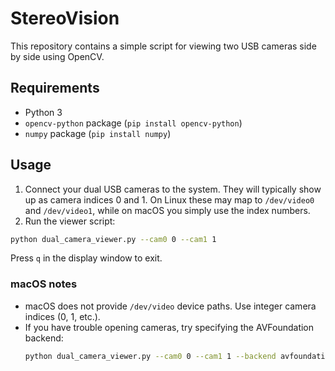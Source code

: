 # StereoVision

This repository contains a simple script for viewing two USB cameras side by side using OpenCV.

## Requirements

- Python 3
- `opencv-python` package (`pip install opencv-python`)
- `numpy` package (`pip install numpy`)

## Usage

1. Connect your dual USB cameras to the system. They will typically show up as camera indices 0 and 1. On Linux these may map to `/dev/video0` and `/dev/video1`, while on macOS you simply use the index numbers.
2. Run the viewer script:

```bash
python dual_camera_viewer.py --cam0 0 --cam1 1
```

Press `q` in the display window to exit.

### macOS notes
- macOS does not provide `/dev/video` device paths. Use integer camera indices (0, 1, etc.).
- If you have trouble opening cameras, try specifying the AVFoundation backend:
  ```bash
  python dual_camera_viewer.py --cam0 0 --cam1 1 --backend avfoundation
  ```
